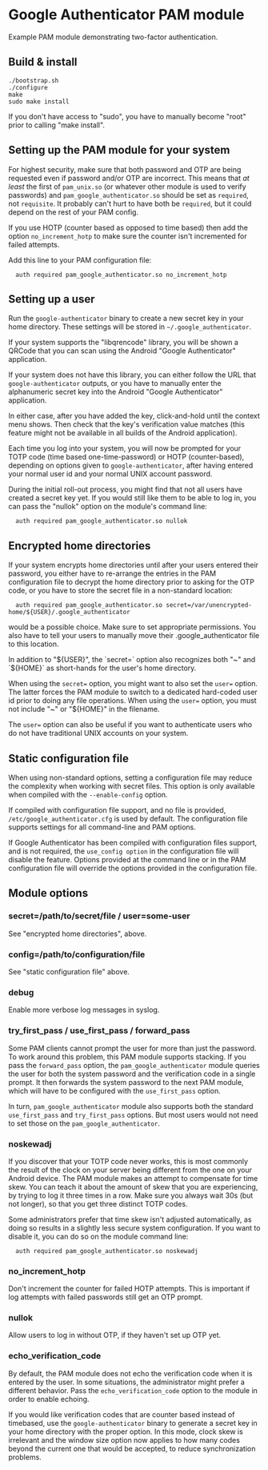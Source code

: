 # Google Authenticator PAM module

Example PAM module demonstrating two-factor authentication.

## Build & install
```shell
./bootstrap.sh
./configure
make
sudo make install
```

If you don't have access to "sudo", you have to manually become "root" prior
to calling "make install".

## Setting up the PAM module for your system

For highest security, make sure that both password and OTP are being requested
even if password and/or OTP are incorrect. This means that *at least* the first
of `pam_unix.so` (or whatever other module is used to verify passwords) and
`pam_google_authenticator.so` should be set as `required`, not `requisite`. It
probably can't hurt to have both be `required`, but it could depend on the rest
of your PAM config.

If you use HOTP (counter based as opposed to time based) then add the option
`no_increment_hotp` to make sure the counter isn't incremented for failed
attempts.

Add this line to your PAM configuration file:

`  auth required pam_google_authenticator.so no_increment_hotp`

## Setting up a user

Run the `google-authenticator` binary to create a new secret key in your home
directory. These settings will be stored in `~/.google_authenticator`.

If your system supports the "libqrencode" library, you will be shown a QRCode
that you can scan using the Android "Google Authenticator" application.

If your system does not have this library, you can either follow the URL that
`google-authenticator` outputs, or you have to manually enter the alphanumeric
secret key into the Android "Google Authenticator" application.

In either case, after you have added the key, click-and-hold until the context
menu shows. Then check that the key's verification value matches (this feature
might not be available in all builds of the Android application).

Each time you log into your system, you will now be prompted for your TOTP code
(time based one-time-password) or HOTP (counter-based), depending on options
given to `google-authenticator`, after having entered your normal user id and
your normal UNIX account password.

During the initial roll-out process, you might find that not all users have
created a secret key yet. If you would still like them to be able to log
in, you can pass the "nullok" option on the module's command line:

`  auth required pam_google_authenticator.so nullok`

## Encrypted home directories

If your system encrypts home directories until after your users entered their
password, you either have to re-arrange the entries in the PAM configuration
file to decrypt the home directory prior to asking for the OTP code, or
you have to store the secret file in a non-standard location:

`  auth required pam_google_authenticator.so secret=/var/unencrypted-home/${USER}/.google_authenticator`

would be a possible choice. Make sure to set appropriate permissions. You also
have to tell your users to manually move their .google_authenticator file to
this location.

In addition to "${USER}", the `secret=` option also recognizes both "~" and
`${HOME}` as short-hands for the user's home directory.

When using the `secret=` option, you might want to also set the `user=`
option. The latter forces the PAM module to switch to a dedicated hard-coded
user id prior to doing any file operations. When using the `user=` option, you
must not include "~" or "${HOME}" in the filename.

The `user=` option can also be useful if you want to authenticate users who do
not have traditional UNIX accounts on your system.

## Static configuration file

When using non-standard options, setting a configuration file may reduce the complexity when working with secret files. This option is only available when compiled with the ```--enable-config``` option.

If compiled with configuration file support, and no file is provided, ```/etc/google_authenticator.cfg``` is used by default. The configuration file supports settings for all command-line and PAM options.

If Google Authenticator has been compiled with configuration files support, and is not required, the ```use_config option``` in the configuration file will disable the feature.
Options provided at the command line or in the PAM configuration file will override the options provided in the configuration file.

## Module options

### secret=/path/to/secret/file / user=some-user

See "encrypted home directories", above.

### config=/path/to/configuration/file

See "static configuration file" above.

### debug

Enable more verbose log messages in syslog.

### try_first_pass / use_first_pass / forward_pass

Some PAM clients cannot prompt the user for more than just the password. To
work around this problem, this PAM module supports stacking. If you pass the
`forward_pass` option, the `pam_google_authenticator` module queries the user
for both the system password and the verification code in a single prompt.
It then forwards the system password to the next PAM module, which will have
to be configured with the `use_first_pass` option.

In turn, `pam_google_authenticator` module also supports both the standard
`use_first_pass` and `try_first_pass` options. But most users would not need
to set those on the `pam_google_authenticator`.

### noskewadj

If you discover that your TOTP code never works, this is most commonly the
result of the clock on your server being different from the one on your Android
device. The PAM module makes an attempt to compensate for time skew. You can
teach it about the amount of skew that you are experiencing, by trying to log
it three times in a row. Make sure you always wait 30s (but not longer), so
that you get three distinct TOTP codes.

Some administrators prefer that time skew isn't adjusted automatically, as
doing so results in a slightly less secure system configuration. If you want
to disable it, you can do so on the module command line:

`  auth required pam_google_authenticator.so noskewadj`

### no_increment_hotp

Don't increment the counter for failed HOTP attempts. This is important if log
attempts with failed passwords still get an OTP prompt.

### nullok

Allow users to log in without OTP, if they haven't set up OTP yet.

### echo_verification_code

By default, the PAM module does not echo the verification code when it is
entered by the user. In some situations, the administrator might prefer a
different behavior. Pass the `echo_verification_code` option to the module
in order to enable echoing.

If you would like verification codes that are counter based instead of
timebased, use the `google-authenticator` binary to generate a secret key in
your home directory with the proper option.  In this mode, clock skew is
irrelevant and the window size option now applies to how many codes beyond the
current one that would be accepted, to reduce synchronization problems.
